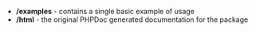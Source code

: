 * **/examples** - contains a single basic example of usage
* **/html** - the original PHPDoc generated documentation for the package
